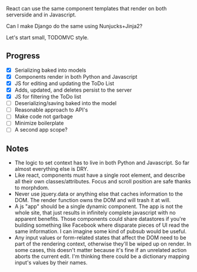 React can use the same component templates that render on both serverside and in Javascript.

Can I make Django do the same using Nunjucks+Jinja2?

Let's start small, TODOMVC style.

## Progress

- [x] Serializing baked into models
- [x] Components render in both Python and Javascript
- [x] JS for editing and updating the ToDo List 
- [x] Adds, updated, and deletes persist to the server
- [x] JS for filtering the ToDo list
- [ ] Deserializing/saving baked into the model
- [ ] Reasonable approach to API's
- [ ] Make code not garbage
- [ ] Minimize boilerplate
- [ ] A second app scope?

## Notes

- The logic to set context has to live in both Python and Javascript. So far almost everything else is DRY.
- Like react, components must have a single root element, and describe all their own classes/attributes. Focus and scroll position are safe thanks to morphdom.
- Never use jquery.data or anything else that caches information to the DOM. The render function owns the DOM and will trash it at will.
- A js "app" should be a single dynamic component. The app is not the whole site, that just results in infinitely complete javascript with no apparent benefits. Those components could share datastores if you're building something like Facebook where disparate pieces of UI read the same information. I can imagine some kind of pubsub would be useful.
- Any input values or form-related states that affect the DOM need to be part of the rendering context, otherwise they'll be wiped up on render. In some cases, this doesn't matter because it's fine if an unrelated action aborts the current edit. I'm thinking there could be a dictionary mapping input's values by their names.
